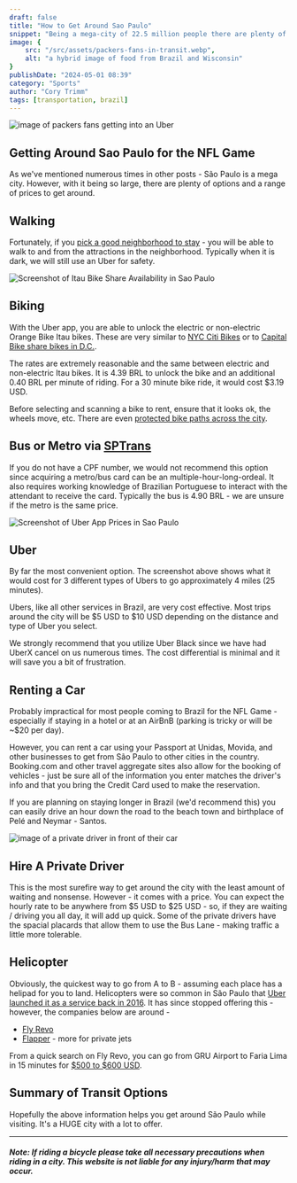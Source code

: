 ```yaml
---
draft: false
title: "How to Get Around Sao Paulo"
snippet: "Being a mega-city of 22.5 million people there are plenty of ways to get from Point A to Point B."
image: {
    src: "/src/assets/packers-fans-in-transit.webp",
    alt: "a hybrid image of food from Brazil and Wisconsin"
}
publishDate: "2024-05-01 08:39"
category: "Sports"
author: "Cory Trimm"
tags: [transportation, brazil]
---
```


![image of packers fans getting into an Uber](../../assets/packers-fans-in-transit.webp)

## Getting Around Sao Paulo for the NFL Game
As we've mentioned numerous times in other posts - São Paulo is a mega city. However, with it being so large, there are plenty of options and a range of prices to get around.

## Walking
Fortunately, if you [pick a good neighborhood to stay](/blog/where-to-stay-in-sao-paulo-for-nfl-game) - you will be able to walk to and from the attractions in the neighborhood. Typically when it is dark, we will still use an Uber for safety.

![Screenshot of Itau Bike Share Availability in Sao Paulo](../../assets/screenshots/bike-share.jpg)
## Biking
With the Uber app, you are able to unlock the electric or non-electric Orange Bike Itau bikes. These are very similar to [NYC Citi Bikes](https://citibikenyc.com/) or to [Capital Bike share bikes in D.C.](https://capitalbikeshare.com/).

The rates are extremely reasonable and the same between electric and non-electric Itau bikes. It is 4.39 BRL to unlock the bike and an additional 0.40 BRL per minute of riding. For a 30 minute bike ride, it would cost $3.19 USD.

Before selecting and scanning a bike to rent, ensure that it looks ok, the wheels move, etc. There are even [protected bike paths across the city](https://www.google.com/maps/d/viewer?mid=1TPU9-1i0WBqH5qTCCn9d-SxpAqU&hl=en_US&ll=-23.636774411965604%2C-46.690994830419925&z=12).

## Bus or Metro via [SPTrans](https://www.sptrans.com.br/)
If you do not have a CPF number, we would not recommend this option since acquiring a metro/bus card can be an multiple-hour-long-ordeal. It also requires working knowledge of Brazilian Portuguese to interact with the attendant to receive the card. Typically the bus is 4.90 BRL - we are unsure if the metro is the same price.

![Screenshot of Uber App Prices in Sao Paulo](../../assets/screenshots/uber.jpg)
## Uber
By far the most convenient option. The screenshot above shows what it would cost for 3 different types of Ubers to go approximately 4 miles (25 minutes).

Ubers, like all other services in Brazil, are very cost effective. Most trips around the city will be $5 USD to $10 USD depending on the distance and type of Uber you select.

We strongly recommend that you utilize Uber Black since we have had UberX cancel on us numerous times. The cost differential is minimal and it will save you a bit of frustration.

## Renting a Car
Probably impractical for most people coming to Brazil for the NFL Game - especially if staying in a hotel or at an AirBnB (parking is tricky or will be ~$20 per day).

However, you can rent a car using your Passport at Unidas, Movida, and other businesses to get from São Paulo to other cities in the country. Booking.com and other travel aggregate sites also allow for the booking of vehicles - just be sure all of the information you enter matches the driver's info and that you bring the Credit Card used to make the reservation.

If you are planning on staying longer in Brazil (we'd recommend this) you can easily drive an hour down the road to the beach town and birthplace of Pelé and Neymar - Santos. 

![image of a private driver in front of their car](../../assets/private-driver.webp)
## Hire A Private Driver
This is the most surefire way to get around the city with the least amount of waiting and nonsense. However - it comes with a price. You can expect the hourly rate to be anywhere from $5 USD to $25 USD - so, if they are waiting / driving you all day, it will add up quick. Some of the private drivers have the spacial placards that allow them to use the Bus Lane - making traffic a little more tolerable.

## Helicopter
Obviously, the quickest way to go from A to B - assuming each place has a helipad for you to land. Helicopters were so common in São Paulo that [Uber launched it as a service back in 2016](https://www.reuters.com/article/idUSKCN0Z005C/). It has since stopped offering this - however, the companies below are around - 
- [Fly Revo](https://flyrevo.com/pt-BR/home)
- [Flapper](https://flyflapper.com/en) - more for private jets

From a quick search on Fly Revo, you can go from GRU Airport to Faria Lima in 15 minutes for [$500 to $600 USD](https://flyrevo.com/pt-BR/booking/pick?zoom=13&type=departureFlight&destFlightHelipadDistrict=S%C3%A3o+Paulo&origFlightHelipadDistrict=Aeroporto+de+Guarulhos&totalPassengers=1&departureFlight.departureDate=2024-05-17T00%3A00%3A00.000Z&lat=-23.613018420086462&lng=-46.71003204822424).

## Summary of Transit Options
Hopefully the above information helps you get around São Paulo while visiting. It's a HUGE city with a lot to offer.

---

#### _Note: If riding a bicycle please take all necessary precautions when riding in a city. This website is not liable for any injury/harm that may occur._
